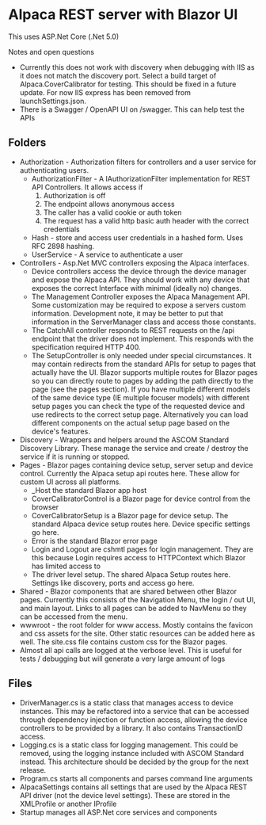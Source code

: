 # Alpaca REST server with Blazor UI
This uses ASP.Net Core (.Net 5.0)

Notes and open questions

* Currently this does not work with discovery when debugging with IIS as it does not match the discovery port. Select a build target of Alpaca.CoverCalibrator for testing. This should be fixed in a future update. For now IIS express has been removed from launchSettings.json.
* There is a Swagger / OpenAPI UI on /swagger. This can help test the APIs

## Folders
* Authorization - Authorization filters for controllers and a user service for authenticating users.
  * AuthorizationFilter - A IAuthorizationFilter implementation for REST API Controllers. It allows access if
    1. Authorization is off
    2. The endpoint allows anonymous access
    3. The caller has a valid cookie or auth token
    4. The request has a valid http basic auth header with the correct credentials
  * Hash - store and access user credentials in a hashed form. Uses RFC 2898 hashing.
  * UserService - A service to authenticate a user
* Controllers - Asp.Net MVC controllers exposing the Alpaca interfaces.
  *  Device controllers access the device through the device manager and expose the Alpaca API. They should work with any device that exposes the correct Interface with minimal (ideally no) changes.
  * The Management Controller exposes the Alpaca Management API. Some customization may be required to expose a servers custom information. Development note, it may be better to put that information in the ServerManager class and access those constants.
  * The CatchAll controller responds to REST requests on the /api endpoint that the driver does not implement. This responds with the specification required HTTP 400.
  * The SetupController is only needed under special circumstances. It may contain redirects from the standard APIs for setup to pages that actually have the UI. Blazor supports multiple routes for Blazor pages so you can directly route to pages by adding the path directly to the page (see the pages section). If you have multiple different models of the same device type (IE multiple focuser models) with different setup pages you can check the type of the requested device and use redirects to the correct setup page. Alternatively you can load different components on the actual setup page based on the device's features.
* Discovery - Wrappers and helpers around the ASCOM Standard Discovery Library. These manage the service and create / destroy the service if it is running or stopped.
* Pages - Blazor pages containing device setup, server setup and device control. Currently the Alpaca setup api routes here. These allow for custom UI across all platforms.
  * _Host the standard Blazor app host
  * CoverCalibratorControl is a Blazor page for device control from the browser
  * CoverCalibratorSetup is a Blazor page for device setup. The standard Alpaca device setup routes here. Device specific settings go here.
  * Error is the standard Blazor error page
  * Login and Logout are cshmtl pages for login management. They are this because Login requires access to HTTPContext which Blazor has limited access to
  * The driver level setup. The shared Alpaca Setup routes here. Settings like discovery, ports and access go here.
* Shared - Blazor components that are shared between other Blazor pages. Currently this consists of the Navigation Menu, the login / out UI, and main layout. Links to all pages can be added to NavMenu so they can be accessed from the menu.
* wwwroot - the root folder for www access. Mostly contains the favicon and css assets for the site. Other static resources can be added here as well. The site.css file contains custom css for the Blazor pages.
* Almost all api calls are logged at the verbose level. This is useful for tests / debugging but will generate a very large amount of logs

## Files

* DriverManager.cs is a static class that manages access to device instances. This may be refactored into a service that can be accessed through dependency injection or function access, allowing the device controllers to be provided by a library. It also contains TransactionID access.
* Logging.cs is a static class for logging management. This could be removed, using the logging instance included with ASCOM Standard instead. This architecture should be decided by the group for the next release.
* Program.cs starts all components and parses command line arguments
* AlpacaSettings contains all settings that are used by the Alpaca REST API driver (not the device level settings). These are stored in the XMLProfile or another IProfile
* Startup manages all ASP.Net core services and components